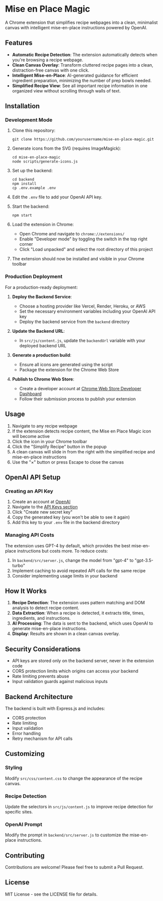 # Mise en Place Magic

A Chrome extension that simplifies recipe webpages into a clean, minimalist canvas with intelligent mise-en-place instructions powered by OpenAI.

## Features

- **Automatic Recipe Detection**: The extension automatically detects when you're browsing a recipe webpage.
- **Clean Canvas Overlay**: Transform cluttered recipe pages into a clean, distraction-free canvas with one click.
- **Intelligent Mise-en-Place**: AI-generated guidance for efficient ingredient preparation, minimizing the number of prep bowls needed.
- **Simplified Recipe View**: See all important recipe information in one organized view without scrolling through walls of text.

## Installation

### Development Mode

1. Clone this repository:
   ```
   git clone https://github.com/yourusername/mise-en-place-magic.git
   ```

2. Generate icons from the SVG (requires ImageMagick):
   ```
   cd mise-en-place-magic
   node scripts/generate-icons.js
   ```

3. Set up the backend:
   ```
   cd backend
   npm install
   cp .env.example .env
   ```

4. Edit the `.env` file to add your OpenAI API key.

5. Start the backend:
   ```
   npm start
   ```

6. Load the extension in Chrome:
   - Open Chrome and navigate to `chrome://extensions/`
   - Enable "Developer mode" by toggling the switch in the top right corner
   - Click "Load unpacked" and select the root directory of this project

7. The extension should now be installed and visible in your Chrome toolbar

### Production Deployment

For a production-ready deployment:

1. **Deploy the Backend Service**:
   - Choose a hosting provider like Vercel, Render, Heroku, or AWS
   - Set the necessary environment variables including your OpenAI API key
   - Deploy the backend service from the `backend` directory

2. **Update the Backend URL**:
   - In `src/js/content.js`, update the `backendUrl` variable with your deployed backend URL

3. **Generate a production build**:
   - Ensure all icons are generated using the script
   - Package the extension for the Chrome Web Store

4. **Publish to Chrome Web Store**:
   - Create a developer account at [Chrome Web Store Developer Dashboard](https://chrome.google.com/webstore/devconsole/)
   - Follow their submission process to publish your extension

## Usage

1. Navigate to any recipe webpage
2. If the extension detects recipe content, the Mise en Place Magic icon will become active
3. Click the icon in your Chrome toolbar
4. Click the "Simplify Recipe" button in the popup
5. A clean canvas will slide in from the right with the simplified recipe and mise-en-place instructions
6. Use the "×" button or press Escape to close the canvas

## OpenAI API Setup

### Creating an API Key

1. Create an account at [OpenAI](https://platform.openai.com/)
2. Navigate to the [API Keys section](https://platform.openai.com/account/api-keys)
3. Click "Create new secret key"
4. Copy the generated key (you won't be able to see it again)
5. Add this key to your `.env` file in the backend directory

### Managing API Costs

The extension uses GPT-4 by default, which provides the best mise-en-place instructions but costs more. To reduce costs:

1. In `backend/src/server.js`, change the model from "gpt-4" to "gpt-3.5-turbo"
2. Implement caching to avoid repeated API calls for the same recipe
3. Consider implementing usage limits in your backend

## How It Works

1. **Recipe Detection**: The extension uses pattern matching and DOM analysis to detect recipe content.
2. **Data Extraction**: When a recipe is detected, it extracts title, times, ingredients, and instructions.
3. **AI Processing**: The data is sent to the backend, which uses OpenAI to generate mise-en-place instructions.
4. **Display**: Results are shown in a clean canvas overlay.

## Security Considerations

- API keys are stored only on the backend server, never in the extension code
- CORS protection limits which origins can access your backend
- Rate limiting prevents abuse
- Input validation guards against malicious inputs

## Backend Architecture

The backend is built with Express.js and includes:

- CORS protection
- Rate limiting
- Input validation
- Error handling
- Retry mechanism for API calls

## Customizing

### Styling

Modify `src/css/content.css` to change the appearance of the recipe canvas.

### Recipe Detection

Update the selectors in `src/js/content.js` to improve recipe detection for specific sites.

### OpenAI Prompt

Modify the prompt in `backend/src/server.js` to customize the mise-en-place instructions.

## Contributing

Contributions are welcome! Please feel free to submit a Pull Request.

## License

MIT License - see the LICENSE file for details. 